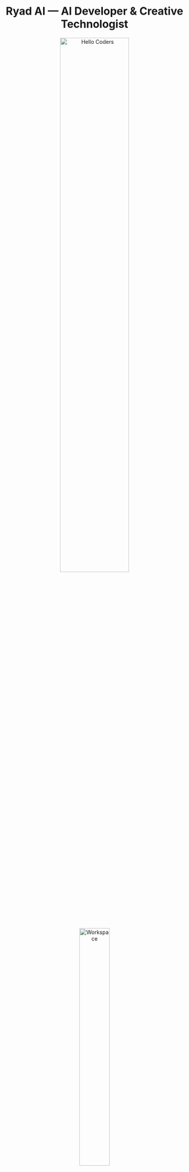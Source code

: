 <!-- Ryad AI - AI Developer | Dark Themed GitHub Profile -->

<div align="center">

# Ryad AI — AI Developer & Creative Technologist

<!-- Animated GIFs -->
<img src="https://github.com/SP-XD/SP-XD/blob/main/images/hellocoders_rounded.gif?raw=true" alt="Hello Coders" width="60%" />  
<img src="https://github.com/SP-XD/SP-XD/blob/main/images/dev-working_rounded.gif?raw=true" alt="Workspace" width="40%" />  

<!-- Social Links -->
[![LinkedIn](https://img.shields.io/badge/LinkedIn-0A66C2?style=for-the-badge&logo=linkedin&logoColor=white)](https://linkedin.com/in/yourprofile)
[![Telegram](https://img.shields.io/badge/Telegram-2CA5E0?style=for-the-badge&logo=telegram&logoColor=white)](https://t.me/yourusername)
[![Portfolio](https://img.shields.io/badge/Portfolio-000000?style=for-the-badge&logo=githubpages&logoColor=white)](https://github.com/eng-ryad-alshwish)

</div>

---

## About Me

Building intelligent systems with precision and creativity.

- **Professional Title:** AI Engineer and Creative Coder  
- **Specializations:** Deep Learning, Data Mining, Computer Vision  
- **Technical Skills:** Python, TensorFlow, PyTorch, Streamlit, PyQt6, Jupyter Notebook, HTML, CSS, Git, face_recognition, scikit-learn  
- **Approach:** Blending design and intelligence to create meaningful digital experiences  
- **Current Focus:** Generative AI, Large Language Models (LLMs), and creative machine learning applications  

---

## 📊 GitHub Analytics

<div align="center">

<!-- Profile Views & Hits -->
<table>
  <tr>
    <td>
      <img src="https://komarev.com/ghpvc/?username=eng-ryad-alshwish&style=for-the-badge&color=blueviolet&label=Profile+Views" alt="Profile Views" />
    </td>
    <td>
      <img src="https://hits.seeyoufarm.com/api/count/incr/badge.svg?url=https%3A%2F%2Fgithub.com%2Feng-ryad-alshwish&count_bg=%2300CED1&title_bg=%23000000&icon=github.svg&icon_color=%23E7E7E7&title=Hits&edge_flat=false" alt="Hits" />
    </td>
  </tr>
</table>

<!-- GitHub Stats -->
<table>
  <tr>
    <td>
      <img src="https://github-readme-stats.vercel.app/api?username=eng-ryad-alshwish&show_icons=true&theme=tokyonight&hide_border=true" width="400"/>
    </td>
    <td>
      <img src="https://github-readme-stats.vercel.app/api/top-langs/?username=eng-ryad-alshwish&layout=compact&theme=tokyonight&hide_border=true" width="300"/>
    </td>
  </tr>
</table>

<!-- Streak -->
<img src="https://github-readme-streak-stats.herokuapp.com/?user=eng-ryad-alshwish&theme=tokyonight&hide_border=true" width="70%" />

</div>

---

## 🛠️ Tech Stack

<div align="center">

| AI & ML | Web & Visualization | Design & Tools |
|:--:|:--:|:--:|
| ![Python](https://img.shields.io/badge/Python-3776AB?style=for-the-badge&logo=python&logoColor=white) ![TensorFlow](https://img.shields.io/badge/TensorFlow-FF6F00?style=for-the-badge&logo=tensorflow&logoColor=white) ![PyTorch](https://img.shields.io/badge/PyTorch-EE4C2C?style=for-the-badge&logo=pytorch&logoColor=white) ![Scikit-learn](https://img.shields.io/badge/Scikit--learn-F7931E?style=for-the-badge&logo=scikit-learn&logoColor=white) ![face_recognition](https://img.shields.io/badge/face_recognition-00CFFF?style=for-the-badge&logo=python&logoColor=white) | ![React](https://img.shields.io/badge/React-20232a?style=for-the-badge&logo=react&logoColor=61DAFB) ![Streamlit](https://img.shields.io/badge/Streamlit-FF4B4B?style=for-the-badge&logo=streamlit&logoColor=white) ![Flask](https://img.shields.io/badge/Flask-000000?style=for-the-badge&logo=flask&logoColor=white) | ![PyQt6](https://img.shields.io/badge/PyQt6-EE82EE?style=for-the-badge&logo=python&logoColor=white) ![Jupyter](https://img.shields.io/badge/Jupyter-F37626?style=for-the-badge&logo=jupyter&logoColor=white) ![Figma](https://img.shields.io/badge/Figma-F24E1E?style=for-the-badge&logo=figma&logoColor=white) ![Photoshop](https://img.shields.io/badge/Photoshop-31A8FF?style=for-the-badge&logo=adobephotoshop&logoColor=black) ![Git](https://img.shields.io/badge/Git-E44C30?style=for-the-badge&logo=git&logoColor=white) |

</div>

---

## Current Focus

```python
class RyadAI:
    def __init__(self):
        self.focus = ["Generative AI", "Deep Learning", "Image Processing", "AI Art"]
        self.learning = ["LLMs", "LangChain", "AI Agents"]
        self.goal = "Create intelligent tools that inspire creativity."
